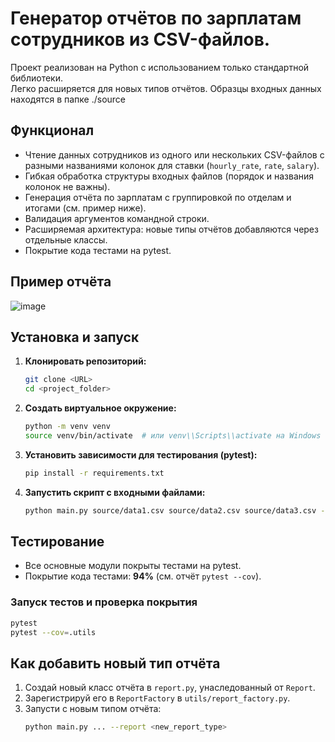 # Генератор отчётов по зарплатам сотрудников из CSV-файлов.

Проект реализован на Python с использованием только стандартной библиотеки.  
Легко расширяется для новых типов отчётов.
Образцы входных данных находятся в папке ./source

## Функционал

- Чтение данных сотрудников из одного или нескольких CSV-файлов с разными названиями колонок для ставки (`hourly_rate`, `rate`, `salary`).
- Гибкая обработка структуры входных файлов (порядок и названия колонок не важны).
- Генерация отчёта по зарплатам с группировкой по отделам и итогами (см. пример ниже).
- Валидация аргументов командной строки.
- Расширяемая архитектура: новые типы отчётов добавляются через отдельные классы.
- Покрытие кода тестами на pytest.

## Пример отчёта
![image](https://github.com/user-attachments/assets/6a5415ab-e45f-4160-a489-0a611cff516b)

## Установка и запуск

1. **Клонировать репозиторий:**
   ```bash
   git clone <URL>
   cd <project_folder>
   ```

2. **Создать виртуальное окружение:**
   ```bash
   python -m venv venv
   source venv/bin/activate  # или venv\\Scripts\\activate на Windows
   ```

3. **Установить зависимости для тестирования (pytest):**
   ```bash
   pip install -r requirements.txt
   ```

4. **Запустить скрипт с входными файлами:**
   ```bash
   python main.py source/data1.csv source/data2.csv source/data3.csv --report payout
   ```

## Тестирование

- Все основные модули покрыты тестами на pytest.
- Покрытие кода тестами: **94%** (см. отчёт `pytest --cov`).

### Запуск тестов и проверка покрытия

```bash
pytest
pytest --cov=.utils
```

## Как добавить новый тип отчёта

1. Создай новый класс отчёта в `report.py`, унаследованный от `Report`.
2. Зарегистрируй его в `ReportFactory` в `utils/report_factory.py`.
3. Запусти с новым типом отчёта:  
   ```bash
   python main.py ... --report <new_report_type>
   ```


